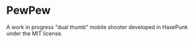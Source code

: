 PewPew
=======

A work in progress "dual thumb" mobile shooter developed in HaxePunk under the MIT license.
